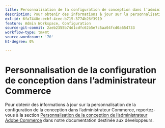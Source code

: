 ```yaml
---
title: Personnalisation de la configuration de conception dans l’administrateur Commerce
description: Pour obtenir des informations à jour sur la personnalisation de la configuration de la conception dans l’administrateur de Commerce, reportez-vous à la section [Personnaliser la conception de l’administrateur Adobe Commerce](https://developer.adobe.com/commerce/php/tutorials/admin/custom-admin-design/) dans notre documentation destinée aux développeurs.
exl-id: 6fa7448e-ecbf-4cec-b715-3774b26f3919
feature: Admin Workspace, Configuration
source-git-commit: 2aeb2355b74d1cdfc62b5e7c5aa04fcd0a654733
workflow-type: tm+mt
source-wordcount: '70'
ht-degree: 0%

---
```


# Personnalisation de la configuration de conception dans l’administrateur Commerce

Pour obtenir des informations à jour sur la personnalisation de la configuration de la conception dans l’administrateur Commerce, reportez-vous à la section [Personnalisation de la conception de l’administrateur Adobe Commerce](https://developer.adobe.com/commerce/php/tutorials/admin/custom-admin-design/) dans notre documentation destinée aux développeurs.
